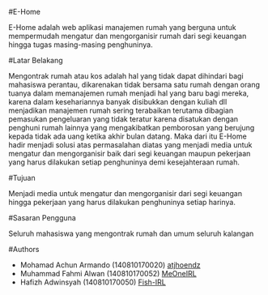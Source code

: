 #E-Home

E-Home adalah web aplikasi manajemen rumah yang berguna untuk mempermudah mengatur dan mengorganisir rumah dari segi keuangan hingga tugas masing-masing penghuninya.

#Latar Belakang

Mengontrak rumah atau kos adalah hal yang tidak dapat dihindari bagi mahasiswa perantau, dikarenakan tidak bersama satu rumah dengan orang tuanya dalam memanajemen rumah menjadi hal yang baru bagi mereka, karena dalam kesehariannya banyak disibukkan dengan kuliah dll menjadikan manajemen rumah sering terabaikan terutama dibagian pemasukan pengeluaran yang tidak teratur karena disatukan dengan penghuni rumah lainnya yang mengakibatkan pemborosan yang berujung kepada tidak ada uang ketika akhir bulan datang. Maka dari itu E-Home hadir menjadi solusi atas permasalahan diatas yang menjadi media untuk mengatur dan mengorganisir baik dari segi keuangan maupun pekerjaan yang harus dilakukan setiap penghuninya demi kesejahteraan rumah.

#Tujuan

Menjadi media untuk mengatur dan mengorganisir dari segi keuangan hingga pekerjaan yang harus dilakukan penghuninya setiap harinya.

#Sasaran Pengguna

Seluruh mahasiswa yang mengontrak rumah dan umum seluruh kalangan

#Authors

- Mohamad Achun Armando (140810170020) [atjhoendz](https://github.com/atjhoendz)
- Muhammad Fahmi Alwan (140810170052) [MeOneIRL](https://github.com/meoneirl)
- Hafizh Adwinsyah (140810170050) [Fish-IRL](https://github.com/fish-irl)
